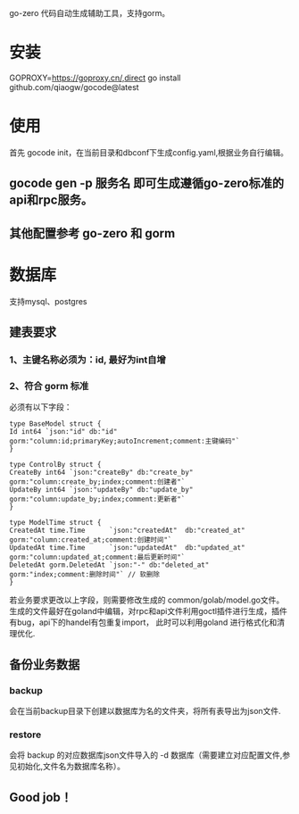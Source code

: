 go-zero 代码自动生成辅助工具，支持gorm。
# 安装
GOPROXY=https://goproxy.cn/,direct go install github.com/qiaogw/gocode@latest
# 使用
 首先 gocode init，在当前目录和dbconf下生成config.yaml,根据业务自行编辑。

## gocode gen -p 服务名 即可生成遵循go-zero标准的api和rpc服务。
## 其他配置参考 go-zero 和 gorm

# 数据库
 支持mysql、postgres

## 建表要求
### 1、主键名称必须为：id, 最好为int自增
### 2、符合 gorm 标准
必须有以下字段：

 ```
type BaseModel struct {
Id int64 `json:"id" db:"id" gorm:"column:id;primaryKey;autoIncrement;comment:主键编码"`
}

type ControlBy struct {
CreateBy int64 `json:"createBy" db:"create_by" gorm:"column:create_by;index;comment:创建者"`
UpdateBy int64 `json:"updateBy" db:"update_by" gorm:"column:update_by;index;comment:更新者"`
}

type ModelTime struct {
CreatedAt time.Time      `json:"createdAt"  db:"created_at" gorm:"column:created_at;comment:创建时间"`
UpdatedAt time.Time      `json:"updatedAt"  db:"updated_at" gorm:"column:updated_at;comment:最后更新时间"`
DeletedAt gorm.DeletedAt `json:"-" db:"deleted_at" gorm:"index;comment:删除时间"` // 软删除
}
 ```

若业务要求更改以上字段，则需要修改生成的 common/golab/model.go文件。
生成的文件最好在goland中编辑，对rpc和api文件利用goctl插件进行生成，插件有bug，api下的handel有包重复import，
此时可以利用goland 进行格式化和清理优化.

## 备份业务数据
### backup
会在当前backup目录下创建以数据库为名的文件夹，将所有表导出为json文件.

### restore
会将 backup 的对应数据库json文件导入的 -d 数据库（需要建立对应配置文件,参见初始化,文件名为数据库名称）。

## Good job！